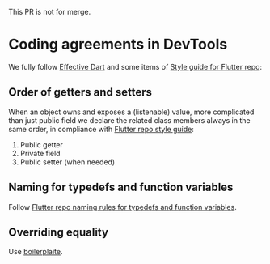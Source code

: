 This PR is not for merge.

# Coding agreements in DevTools

We fully follow [Effective Dart](https://dart.dev/guides/language/effective-dart)
and some items of
[Style guide for Flutter repo](https://github.com/flutter/flutter/wiki/Style-guide-for-Flutter-repo):

## Order of getters and setters

When an object owns and exposes a (listenable) value,
more complicated than just public field
we declare the related class members always in the same order,
in compliance with
[Flutter repo style guide]( https://github.com/flutter/flutter/wiki/Style-guide-for-Flutter-repo#order-other-class-members-in-a-way-that-makes-sense):

1. Public getter
2. Private field
3. Public setter (when needed)

## Naming for typedefs and function variables

Follow [Flutter repo naming rules for typedefs and function variables](https://github.com/flutter/flutter/wiki/Style-guide-for-Flutter-repo#naming-rules-for-typedefs-and-function-variables).

## Overriding equality

Use [boilerplaite](https://github.com/flutter/flutter/wiki/Style-guide-for-Flutter-repo#common-boilerplates-for-operator--and-hashcode).
